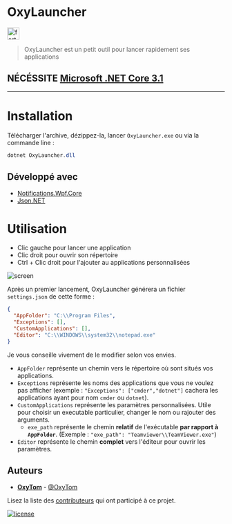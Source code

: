 # OxyLauncher

<a href="https://forthebadge.com/"><img src="https://forthebadge.com/images/badges/made-with-c-sharp.svg" alt="forthebadge" height="28"/></a>

> OxyLauncher est un petit outil pour lancer rapidement ses applications

## NÉCÉSSITE [Microsoft .NET Core 3.1](https://dotnet.microsoft.com/download)

---

# Installation

Télécharger l'archive, dézippez-la, lancer `OxyLauncher.exe` ou via la commande line :

```powershell
dotnet OxyLauncher.dll
```

## Développé avec

- [Notifications.Wpf.Core](https://github.com/mjuen/Notifications.Wpf.Core)
- [Json.NET](https://www.newtonsoft.com/json)

# Utilisation

- Clic gauche pour lancer une application
- Clic droit pour ouvrir son répertoire
- Ctrl + Clic droit pour l'ajouter au applications personnalisées

![screen](https://i.imgur.com/egOzVUi.png)

Après un premier lancement, OxyLauncher générera un fichier `settings.json` de cette forme :

```json
{
  "AppFolder": "C:\\Program Files",
  "Exceptions": [],
  "CustomApplications": [],
  "Editor": "C:\\WINDOWS\\system32\\notepad.exe"
}
```

Je vous conseille vivement de le modifier selon vos envies.

- `AppFolder` représente un chemin vers le répertoire où sont situés vos applications.
- `Exceptions` représente les noms des applications que vous ne voulez pas afficher (exemple : `"Exceptions": ["cmder","dotnet"]` cachera les applications ayant pour nom `cmder` ou `dotnet`).
- `CustomApplications` représente les paramètres personnalisées. Utile pour choisir un executable particulier, changer le nom ou rajouter des arguments.
  - `exe_path` représente le chemin **relatif** de l'exécutable **par rapport à `AppFolder`**. (Exemple : `"exe_path": "Teamviewer\\TeamViewer.exe"`)
- `Editor` représente le chemin **complet** vers l'éditeur pour ouvrir les paramètres.

## Auteurs

- [**OxyTom**](https://github.com/oxypomme) - [@OxyTom](https://twitter.com/OxyT0m8)

Lisez la liste des [contributeurs](https://github.com/oxypomme/OxyLauncher/contributors) qui ont participé à ce projet.

[![license](https://img.shields.io/github/license/oxypomme/OxyLauncher?style=for-the-badge)](https://github.com/oxypomme/OxyLauncher/blob/master/LICENSE)
